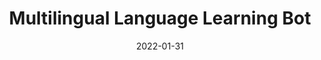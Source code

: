 ---
title: "Multilingual Language Learning Bot"
collection: applications
permalink: /application/chatbot
paperurl: 'https://voracious-grateful-phosphorus.glitch.me/'
date: 2022-01-31
citation: 'Nishant Gurunath. "WebSpeech and OpenAI based Multlingual Language Learning Bot".'
---